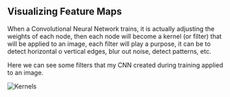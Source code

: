 ## Visualizing Feature Maps

When a Convolutional Neural Network trains, it is actually adjusting the weights of each node, then each node will become a kernel (or filter) that will be applied to an image, each filter will play a purpose, it can be to detect horizontal o vertical edges, blur out noise, detect patterns, etc.

Here we can see some filters that my CNN created during training applied to an image.


![Kernels](https://github.com/george-studenko/100_Days_of_ML_Code/blob/master/resources/kernels.png "Kernels applied to an image")
